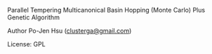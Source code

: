 Parallel Tempering Multicanonical Basin Hopping (Monte Carlo) Plus Genetic Algorithm

Author Po-Jen Hsu (clusterga@gmail.com)

License: GPL
